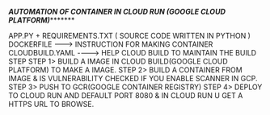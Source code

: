 ***************AUTOMATION OF CONTAINER IN CLOUD RUN (GOOGLE CLOUD PLATFORM)**********************

APP.PY + REQUIREMENTS.TXT ( SOURCE CODE WRITTEN IN PYTHON ) 
DOCKERFILE ---> INSTRUCTION FOR MAKING CONTAINER
CLOUDBUILD.YAML ----> HELP CLOUD BUILD TO MAINTAIN THE BUILD STEP
STEP 1> BUILD A IMAGE IN CLOUD BUILD(GOOGLE CLOUD PLATFORM) TO MAKE A IMAGE.
STEP 2> BUILD A CONTAINER FROM IMAGE & IS VULNERABILITY CHECKED IF YOU ENABLE SCANNER IN GCP.
STEP 3> PUSH TO GCR(GOOGLE CONTAINER REGISTRY)
STEP 4> DEPLOY TO CLOUD RUN AND DEFAULT PORT 8080 & IN CLOUD RUN U GET A HTTPS URL TO BROWSE.
